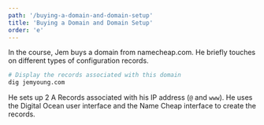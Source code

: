 ```yaml
---
path: '/buying-a-domain-and-domain-setup'
title: 'Buying a Domain and Domain Setup'
order: 'e'
---
```


In the course, Jem buys a domain from namecheap.com. He briefly touches on different types of configuration records.

```bash
# Display the records associated with this domain
dig jemyoung.com
```

He sets up 2 A Records associated with his IP address (`@` and `www`). He uses the Digital Ocean user interface and the Name Cheap interface to create the records.
